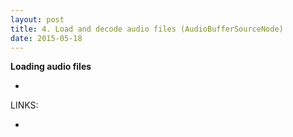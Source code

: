 ```yaml
---
layout: post
title: 4. Load and decode audio files (AudioBufferSourceNode)
date: 2015-05-18
---
```

**Loading audio files**

-


LINKS:

- 
